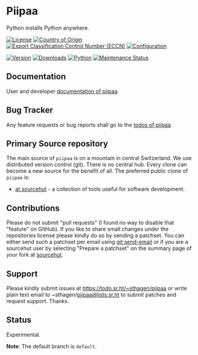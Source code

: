 # Piipaa

Python installs Python anywhere.

[![License](https://git.sr.ht/~sthagen/piipaa/blob/default/docs/badges/license-spdx-mit.svg)](https://git.sr.ht/~sthagen/piipaa/tree/default/item/LICENSE)
[![Country of Origin](https://git.sr.ht/~sthagen/piipaa/blob/default/docs/badges/country-of-origin-name-switzerland-neutral.svg)](https://git.sr.ht/~sthagen/piipaa/tree/default/item/COUNTRY-OF-ORIGIN)
[![Export Classification Control Number (ECCN)](https://git.sr.ht/~sthagen/piipaa/blob/default/docs/badges/export-control-classification-number_eccn-ear99-neutral.svg)](https://git.sr.ht/~sthagen/piipaa/tree/default/item/EXPORT-CONTROL-CLASSIFICATION-NUMBER)
[![Configuration](https://git.sr.ht/~sthagen/piipaa/blob/default/docs/badges/configuration-sbom.svg)](https://git.sr.ht/~sthagen/piipaa/tree/default/item/docs/third-party/README.md)

[![Version](https://git.sr.ht/~sthagen/piipaa/blob/default/docs/badges/latest-release.svg)](https://pypi.python.org/pypi/piipaa/)
[![Downloads](https://git.sr.ht/~sthagen/piipaa/blob/default/docs/badges/downloads-per-month.svg)](https://pepy.tech/project/piipaa)
[![Python](https://git.sr.ht/~sthagen/piipaa/blob/default/docs/badges/python-versions.svg)](https://pypi.python.org/pypi/piipaa/)
[![Maintenance Status](https://git.sr.ht/~sthagen/piipaa/blob/default/docs/badges/commits-per-year.svg)](https://git.sr.ht/~sthagen/piipaa/log)

## Documentation

User and developer [documentation of piipaa](https://codes.dilettant.life/docs/piipaa).

## Bug Tracker

Any feature requests or bug reports shall go to the [todos of piipaa](https://todo.sr.ht/~sthagen/piipaa).

## Primary Source repository

The main source of `piipaa` is on a mountain in central Switzerland.
We use distributed version control (git).
There is no central hub.
Every clone can become a new source for the benefit of all.
The preferred public clone of `piipaa` is:

* [at sourcehut](https://git.sr.ht/~sthagen/piipaa) - a collection of tools useful for software development.

## Contributions

Please do not submit "pull requests" (I found no way to disable that "feature" on GitHub).
If you like to share small changes under the repositories license please kindly do so by sending a patchset.
You can either send such a patchset per email using [git send-email](https://git-send-email.io) or 
if you are a sourcehut user by selecting "Prepare a patchset" on the summary page of your fork at [sourcehut](https://git.sr.ht/).

## Support

Please kindly submit issues at https://todo.sr.ht/~sthagen/piipaa or write plain text email to ~sthagen/piipaa@lists.sr.ht to submit patches and request support. Thanks.

## Status

Experimental.

**Note**: The default branch is `default`.
